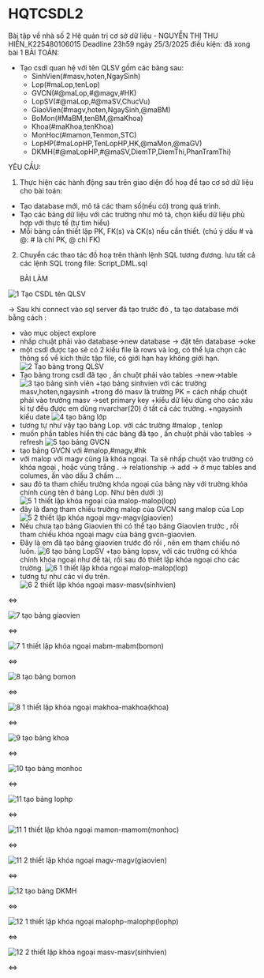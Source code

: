 # HQTCSDL2
Bài tập về nhà số 2 Hệ quản trị cơ sở dữ liệu - NGUYỄN THỊ THU HIỀN_K225480106015
Deadline 23h59 ngày 25/3/2025
điều kiện: đã xong bài 1
BÀI TOÁN:
- Tạo csdl quan hệ với tên QLSV gồm các bảng sau:
  + SinhVien(#masv,hoten,NgaySinh)
  + Lop(#maLop,tenLop)
  + GVCN(#@maLop,#@magv,#HK)
  + LopSV(#@maLop,#@maSV,ChucVu)
  + GiaoVien(#magv,hoten,NgaySinh,@maBM)
  + BoMon(#MaBM,tenBM,@maKhoa)
  + Khoa(#maKhoa,tenKhoa)
  + MonHoc(#mamon,Tenmon,STC)
  + LopHP(#maLopHP,TenLopHP,HK,@maMon,@maGV)
  + DKMH(#@maLopHP,#@maSV,DiemTP,DiemThi,PhanTramThi)

YÊU CẦU:
1. Thực hiện các hành động sau trên giao diện đồ hoạ để tạo cơ sở dữ liệu cho bài toán:
  + Tạo database mới, mô tả các tham số(nếu có) trong quá trình.
  + Tạo các bảng dữ liệu với các trường như mô tả, chọn kiểu dữ liệu phù hợp với thực tế (tự tìm hiểu)
  + Mỗi bảng cần thiết lập PK, FK(s) và CK(s) nếu cần thiết. (chú ý dấu # và @: # là chỉ PK, @ chỉ FK)
2. Chuyển các thao tác đồ hoạ trên thành lệnh SQL tương đương. lưu tất cả các lệnh SQL trong file: Script_DML.sql

    BÀI LÀM

![1 Tạo CSDL tên QLSV](https://github.com/user-attachments/assets/7eb6abd4-efb4-4bc6-bafd-3768902735cd)

-> Sau khi connect vào sql server đã tạo trước đó , ta tạo database mới bằng cách :
+ vào mục object explore
+ nhấp chuật phải vào database->new database -> đặt tên database ->oke
+ một csdl được tạo sẽ có 2 kiểu file là rows và log, có thể lựa chọn các thông số về kích thức tập file, có giới hạn hay không giới hạn. 
![2 Tạo bảng trong QLSV](https://github.com/user-attachments/assets/7a07709f-91e7-4b56-9c3c-9f1c376c007d)
+ Tạo bảng trong csdl đã tạo , ấn chuột phải vào tables ->new->table
![3 tạo bảng sinh viên](https://github.com/user-attachments/assets/1425756d-1c4f-4976-b868-b7bcc02d5420)
+tạo bảng sinhvien với các trường masv,hoten,ngaysinh 
+trong đó masv là trường PK = cách nhấp chuột phải vào trường masv ->set primary key
+kiểu dữ liệu dùng cho các xâu kí tự đều được em dùng nvarchar(20) ở tất cả các trường.
+ngaysinh kiểu date
![4 tạo bảng lớp](https://github.com/user-attachments/assets/fbb950d9-72a7-4755-bb8b-11d2e452fce6)
+ tương tự như vậy tạo bảng Lop. với các trường #malop , tenlop
+ muốn phần tables hiển thị các bảng đã tạo , ấn chuột phải vào tables -> refresh
![5  tạo bảng GVCN](https://github.com/user-attachments/assets/29a881c2-3770-4910-933c-d78ad4e2ce9d)
+ tạo bảng GVCN với #malop,#magv,#hk
+ với malop với magv cũng là khóa ngoại. Ta sẽ nhấp chuột vào trường có khóa ngoại , hoặc vùng trắng . -> relationship -> add -> ở mục tables and columes, ấn vào dấu 3 chấm ...
+ sau đó ta tham chiếu trường khóa ngoại của bảng này với trường khóa chính cùng tên ở bảng Lop. Như bên dưới :))
![5 1  thiết lập khóa ngoại của malop-malop(lop)](https://github.com/user-attachments/assets/261be0a7-9a79-4e38-a0ee-c76071f9553e)
+ đây là đang tham chiếu trường malop của GVCN sang malop của Lop
![5 2 thiết lập khóa ngoại mgv-magv(giaovien)](https://github.com/user-attachments/assets/5e70a15a-31a0-4e63-bdb5-d99437879ac0)
+ Nếu chưa tạo bảng Giaovien thì có thể tạo bảng Giaovien trước , rồi tham chiếu khóa ngoại magv của bảng gvcn-giaovien.
+ Đây là em đã tạo bảng giaovien trước đó rồi , nên em tham chiếu nó luôn.
![6 tạo bảng LopSV](https://github.com/user-attachments/assets/0f4ae7d8-c520-4865-933b-238f1b42e677)
+tạo bảng lopsv, với các trường có khóa chính khóa ngoại như đề tài, rồi sau đó thiết lập khóa ngoại cho các trường.
![6 1 thiết lập khóa ngoại malop-malop(lop)](https://github.com/user-attachments/assets/95f3b119-2950-41bd-9d54-46d1b1b5b70a)
+ tương tự như các ví dụ trên.
![6 2  thiết lập khóa ngoại masv-masv(sinhvien)](https://github.com/user-attachments/assets/c950aae1-b0eb-431c-a21f-685f80f49186)

<=>

![7 tạo bảng giaovien](https://github.com/user-attachments/assets/cfd02708-6233-40af-9446-c130929f01bc)

<=>

![7 1 thiết lập khóa ngoại mabm-mabm(bomon)](https://github.com/user-attachments/assets/228eef64-3bc4-44f2-92a0-ccb39c7d7b77)

<=>

![8 tạo bảng bomon](https://github.com/user-attachments/assets/673bc049-ad45-4139-a954-03d9648dacb3)

<=>

![8 1 thiết lập khóa ngoại makhoa-makhoa(khoa)](https://github.com/user-attachments/assets/10f3df35-2318-4330-a24d-1393e00df1ce)

<=>

![9 tạo bảng khoa](https://github.com/user-attachments/assets/10c93db1-43a1-4dad-b21f-368bfc7e4edf)

<=>

![10 tạo bảng monhoc](https://github.com/user-attachments/assets/64de09a4-0628-46b2-a1c3-5b045a3dbf4d)

<=>

![11 tạo bảng lophp](https://github.com/user-attachments/assets/eb35cd42-1177-4459-8ba6-ced87709a673)

<=>

![11 1 thiết lập khóa ngoại mamon-mamom(monhoc)](https://github.com/user-attachments/assets/6c74c3f0-b3b6-435d-9d97-7500ca5f266a)

<=>

![11 2 thiết lập khóa ngoại magv-magv(giaovien)](https://github.com/user-attachments/assets/e8cbb2f1-9f5b-47be-8c8f-46b8d2c76e9f)

<=>

![12 tạo bảng DKMH](https://github.com/user-attachments/assets/af894c08-d748-4ebf-bee2-1357019eec57)

<=>

![12 1 thiết lập khóa ngoại malophp-malophp(lophp)](https://github.com/user-attachments/assets/794d8c99-ba30-4910-afaa-e93a4de12bb2)

<=>

![12 2 thiết lập khóa ngoại masv-masv(sinhvien)](https://github.com/user-attachments/assets/48efa380-6387-42cc-af07-f6ff5757c313)

<=>

















    
